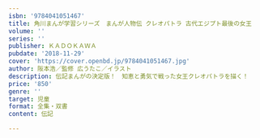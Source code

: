 ```yaml
---
isbn: '9784041051467'
title: 角川まんが学習シリーズ　まんが人物伝 クレオパトラ 古代エジプト最後の女王
volume: ''
series: ''
publisher: ＫＡＤＯＫＡＷＡ
pubdate: '2018-11-29'
cover: 'https://cover.openbd.jp/9784041051467.jpg'
author: 阪本浩／監修 広うたこ／イラスト
description: 伝記まんがの決定版！　知恵と勇気で戦った女王クレオパトラを描く！
price: '850'
genre: ''
target: 児童
format: 全集・双書
content: 伝記

---
```

